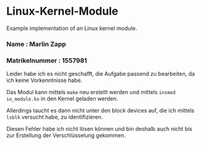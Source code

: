 # Linux-Kernel-Module
Example implementation of an Linux kernel module.


### Name : Marlin Zapp
### Matrikelnummer : 1557981

Leider habe ich es nicht geschafft, die Aufgabe passend zu bearbeiten, da ich keine Vorkenntnisse habe.

Das Modul kann mittels `make` neu erstellt werden und mittels `insmod io_module.ko` in den Kernel geladen werden.

Allerdings taucht es dann nicht unter den block devices auf, die ich mittels `lsblk` versucht habe, zu identifizieren.

Diesen Fehler habe ich nicht lösen können und bin deshalb auch nicht bis zur Erstellung der Verschlüsselung gekommen.

